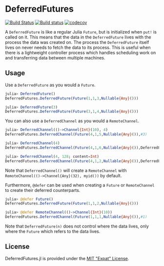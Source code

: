# DeferredFutures

[![Build Status](https://travis-ci.org/invenia/DeferredFutures.jl.svg?branch=master)](https://travis-ci.org/invenia/DeferredFutures.jl)
[![Build status](https://ci.appveyor.com/api/projects/status/5sp5i4ewkfgw4cum/branch/master?svg=true)](https://ci.appveyor.com/project/iamed2/deferredfutures-jl/branch/master)
[![codecov](https://codecov.io/gh/invenia/DeferredFutures.jl/branch/master/graph/badge.svg)](https://codecov.io/gh/invenia/DeferredFutures.jl)

A `DeferredFuture` is like a regular Julia `Future`, but is initialized when `put!` is called on it.
This means that the data in the `DeferredFuture` lives with the process the data was created on.
The process the `DeferredFuture` itself lives on never needs to fetch the data to its process.
This is useful when there is a lightweight controller process which handles scheduling work on and transferring data between multiple machines.

## Usage

Use a `DeferredFuture` as you would a `Future`.
```julia
julia> DeferredFuture()
DeferredFutures.DeferredFuture(Future(1,1,3,Nullable{Any}()))

julia> DeferredFuture(3)
DeferredFutures.DeferredFuture(Future(3,1,4,Nullable{Any}()))
```

You can also use a `DeferredChannel` as you would a `RemoteChannel`.
```julia
julia> DeferredChannel(()->Channel{Int}(10), 4)
DeferredFutures.DeferredChannel(Future(4,1,5,Nullable{Any}()),#3)

julia> DeferredChannel(4)
DeferredFutures.DeferredChannel(Future(4,1,6,Nullable{Any}()),DeferredFutures.#2)

julia> DeferredChannel(4, 128; content=Int)
DeferredFutures.DeferredChannel(Future(4,1,2,Nullable{Any}()),DeferredFutures.#2)
```
Note that `DeferredChannel()` will create a `RemoteChannel` with `RemoteChannel(()->Channel{Any}(32), myid())` by default.

Furthermore, `@defer` can be used when creating a `Future` or `RemoteChannel` to create their deferred counterparts.
```julia
julia> @defer Future()
DeferredFutures.DeferredFuture(Future(1,1,2,Nullable{Any}()))

julia> @defer RemoteChannel(()->Channel{Int}(10))
DeferredFutures.DeferredChannel(Future(1,1,1,Nullable{Any}()),#1)
```

Note that `DeferredFuture(n)` does not control where the data lives, only where the `Future` which refers to the data lives.

## License

DeferredFutures.jl is provided under the [MIT "Expat" License](LICENSE.md).
